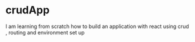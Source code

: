 # crudApp
I am learning from scratch how to build an application with react using crud , routing and environment set up
